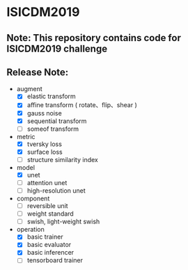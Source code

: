 # ISICDM2019

## Note: This repository contains code for ISICDM2019 challenge

## Release Note:
* augment 
  - [x] elastic transform
  - [x] affine transform ( rotate、flip、shear )
  - [x] gauss noise
  - [x] sequential transform 
  - [ ] someof transform
* metric
  - [x] tversky loss
  - [x] surface loss
  - [ ] structure similarity index
* model
  - [x] unet
  - [ ] attention unet
  - [ ] high-resolution unet
* component
  - [ ] reversible unit
  - [ ] weight standard
  - [ ] swish, light-weight swish 
* operation
  - [x] basic trainer
  - [x] basic evaluator
  - [x] basic inferencer
  - [ ] tensorboard trainer
